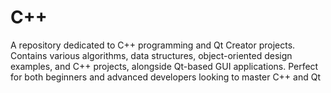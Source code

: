 # C++
A repository dedicated to C++ programming and Qt Creator projects. Contains various algorithms, data structures, object-oriented design examples, and C++ projects, alongside Qt-based GUI applications. Perfect for both beginners and advanced developers looking to master C++ and Qt
